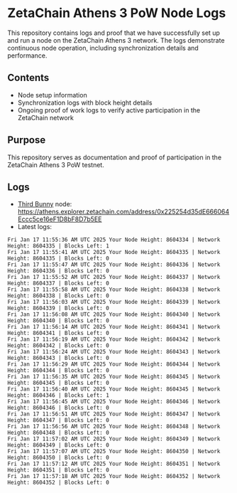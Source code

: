 # ZetaChain Athens 3 PoW Node Logs
This repository contains logs and proof that we have successfully set up and run a node on the ZetaChain Athens 3 network. The logs demonstrate continuous node operation, including synchronization details and performance.

## Contents
- Node setup information
- Synchronization logs with block height details
- Ongoing proof of work logs to verify active participation in the ZetaChain network

## Purpose
This repository serves as documentation and proof of participation in the ZetaChain Athens 3 PoW testnet.

## Logs

- [Third Bunny](https://thirdbunny.xyz/) node: https://athens.explorer.zetachain.com/address/0x225254d35dE666064Eccc5ce16eF1D8bF8D7b5EE
- Latest logs:
```
Fri Jan 17 11:55:36 AM UTC 2025 Your Node Height: 8604334 | Network Height: 8604335 | Blocks Left: 1
Fri Jan 17 11:55:41 AM UTC 2025 Your Node Height: 8604335 | Network Height: 8604335 | Blocks Left: 0
Fri Jan 17 11:55:47 AM UTC 2025 Your Node Height: 8604336 | Network Height: 8604336 | Blocks Left: 0
Fri Jan 17 11:55:52 AM UTC 2025 Your Node Height: 8604337 | Network Height: 8604337 | Blocks Left: 0
Fri Jan 17 11:55:58 AM UTC 2025 Your Node Height: 8604338 | Network Height: 8604338 | Blocks Left: 0
Fri Jan 17 11:56:03 AM UTC 2025 Your Node Height: 8604339 | Network Height: 8604339 | Blocks Left: 0
Fri Jan 17 11:56:08 AM UTC 2025 Your Node Height: 8604340 | Network Height: 8604340 | Blocks Left: 0
Fri Jan 17 11:56:14 AM UTC 2025 Your Node Height: 8604341 | Network Height: 8604341 | Blocks Left: 0
Fri Jan 17 11:56:19 AM UTC 2025 Your Node Height: 8604342 | Network Height: 8604342 | Blocks Left: 0
Fri Jan 17 11:56:24 AM UTC 2025 Your Node Height: 8604343 | Network Height: 8604343 | Blocks Left: 0
Fri Jan 17 11:56:29 AM UTC 2025 Your Node Height: 8604344 | Network Height: 8604344 | Blocks Left: 0
Fri Jan 17 11:56:35 AM UTC 2025 Your Node Height: 8604345 | Network Height: 8604345 | Blocks Left: 0
Fri Jan 17 11:56:40 AM UTC 2025 Your Node Height: 8604345 | Network Height: 8604346 | Blocks Left: 1
Fri Jan 17 11:56:45 AM UTC 2025 Your Node Height: 8604346 | Network Height: 8604346 | Blocks Left: 0
Fri Jan 17 11:56:51 AM UTC 2025 Your Node Height: 8604347 | Network Height: 8604347 | Blocks Left: 0
Fri Jan 17 11:56:56 AM UTC 2025 Your Node Height: 8604348 | Network Height: 8604348 | Blocks Left: 0
Fri Jan 17 11:57:02 AM UTC 2025 Your Node Height: 8604349 | Network Height: 8604349 | Blocks Left: 0
Fri Jan 17 11:57:07 AM UTC 2025 Your Node Height: 8604350 | Network Height: 8604350 | Blocks Left: 0
Fri Jan 17 11:57:12 AM UTC 2025 Your Node Height: 8604351 | Network Height: 8604351 | Blocks Left: 0
Fri Jan 17 11:57:18 AM UTC 2025 Your Node Height: 8604352 | Network Height: 8604352 | Blocks Left: 0
```
